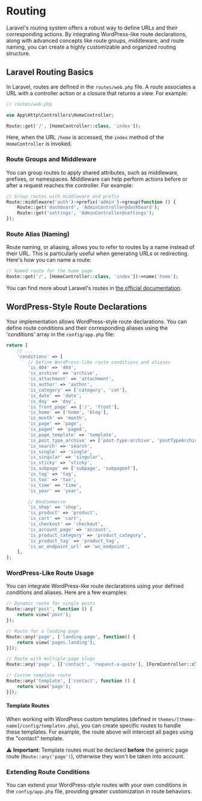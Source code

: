 # Routing

Laravel's routing system offers a robust way to define URLs and their corresponding actions. By integrating WordPress-like route declarations, along with advanced concepts like route groups, middleware, and route naming, you can create a highly customizable and organized routing structure.

## Laravel Routing Basics

In Laravel, routes are defined in the `routes/web.php` file. A route associates a URL with a controller action or a closure that returns a view. For example:

```php
// routes/web.php

use App\Http\Controllers\HomeController;

Route::get('/', [HomeController::class, 'index']);
```

Here, when the URL `/home` is accessed, the `index` method of the `HomeController` is invoked.

### Route Groups and Middleware

You can group routes to apply shared attributes, such as middleware, prefixes, or namespaces. Middleware can help perform actions before or after a request reaches the controller. For example:

```php
// Group routes with middleware and prefix
Route::middleware('auth')->prefix('admin')->group(function () {
    Route::get('dashboard', 'AdminController@dashboard');
    Route::get('settings', 'AdminController@settings');
});
```

### Route Alias (Naming)

Route naming, or aliasing, allows you to refer to routes by a name instead of their URL. This is particularly useful when generating URLs or redirecting. Here's how you can name a route:

```php
// Named route for the home page
Route::get('/', [HomeController::class, 'index'])->name('home');
```

You can find more about Laravel's routes in [the official documentation](https://laravel.com/docs/routing).

## WordPress-Style Route Declarations

Your implementation allows WordPress-style route declarations. You can define route conditions and their corresponding aliases using the 'conditions' array in the `config/app.php` file:

```php
return [
    // ...
    'conditions' => [
        // Define WordPress-like route conditions and aliases
        'is_404' => '404',
        'is_archive' => 'archive',
        'is_attachment' => 'attachment',
        'is_author' => 'author',
        'is_category' => ['category', 'cat'],
        'is_date' => 'date',
        'is_day' => 'day',
        'is_front_page' => ['/', 'front'],
        'is_home' => ['home', 'blog'],
        'is_month' => 'month',
        'is_page' => 'page',
        'is_paged' => 'paged',
        'is_page_template' => 'template',
        'is_post_type_archive' => ['post-type-archive', 'postTypeArchive'],
        'is_search' => 'search',
        'is_single' => 'single',
        'is_singular' => 'singular',
        'is_sticky' => 'sticky',
        'is_subpage' => ['subpage', 'subpageof'],
        'is_tag' => 'tag',
        'is_tax' => 'tax',
        'is_time' => 'time',
        'is_year' => 'year',

        // WooCommerce
        'is_shop' => 'shop',
        'is_product' => 'product',
        'is_cart' => 'cart',
        'is_checkout' => 'checkout',
        'is_account_page' => 'account',
        'is_product_category' => 'product_category',
        'is_product_tag' => 'product_tag',
        'is_wc_endpoint_url' => 'wc_endpoint',
    ],
];
```

### WordPress-Like Route Usage

You can integrate WordPress-like route declarations using your defined conditions and aliases. Here are a few examples:

```php
// Dynamic route for single posts
Route::any('post', function () {
    return view('post');
});

// Route for a landing page
Route::any('page', ['landing-page', function() {
    return view('pages.landing');
}]);

// Route with multiple page slugs
Route::any('page', [['contact', 'request-a-quote'], [FormController::class, 'index']]);

// Custom template route
Route::any('template', ['contact', function () {
    return view('page');
}]);
```

#### Template Routes

When working with WordPress custom templates (defined in `themes/[theme-name]/config/templates.php`), you can create specific routes to handle these templates. For example, the route above will intercept all pages using the "contact" template.

⚠️ **Important**: Template routes must be declared **before** the generic page route (`Route::any('page')`), otherwise they won't be taken into account.

### Extending Route Conditions

You can extend your WordPress-style routes with your own conditions in the `config/app.php` file, providing greater customization in route behaviors.
